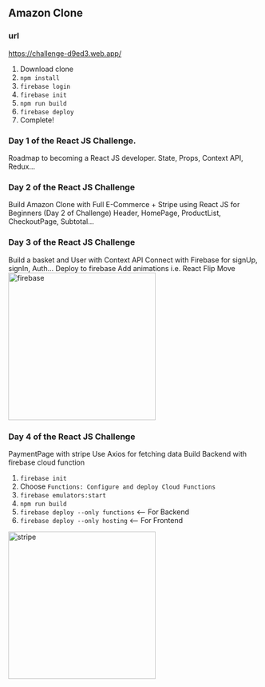 ## Amazon Clone

### url

https://challenge-d9ed3.web.app/

1. Download clone
2. `npm install`
3. `firebase login`
4. `firebase init`
5. `npm run build`
6. `firebase deploy`
7. Complete!

### Day 1 of the React JS Challenge.

Roadmap to becoming a React JS developer.
State, Props, Context API, Redux...

### Day 2 of the React JS Challenge

Build Amazon Clone with Full E-Commerce + Stripe using React JS for Beginners (Day 2 of Challenge)
Header, HomePage, ProductList, CheckoutPage, Subtotal...

### Day 3 of the React JS Challenge

Build a basket and User with Context API
Connect with Firebase for signUp, signIn, Auth...
Deploy to firebase
Add animations i.e. React Flip Move
<a href="https://firebase.google.com/"><img src="https://firebase.google.com/images/social.png" alt="firebase" width="295px"/></a>

### Day 4 of the React JS Challenge

PaymentPage with stripe
Use Axios for fetching data
Build Backend with firebase cloud function

1. `firebase init`
2.  Choose `Functions: Configure and deploy Cloud Functions`
3. `firebase emulators:start`
4. `npm run build`
5. `firebase deploy --only functions` <-- For Backend
6. `firebase deploy --only hosting` <-- For Frontend

<a href="https://stripe.com/"><img src="https://stripe.com/img/v3/home/social.png" alt="stripe" width="295px"/></a>
